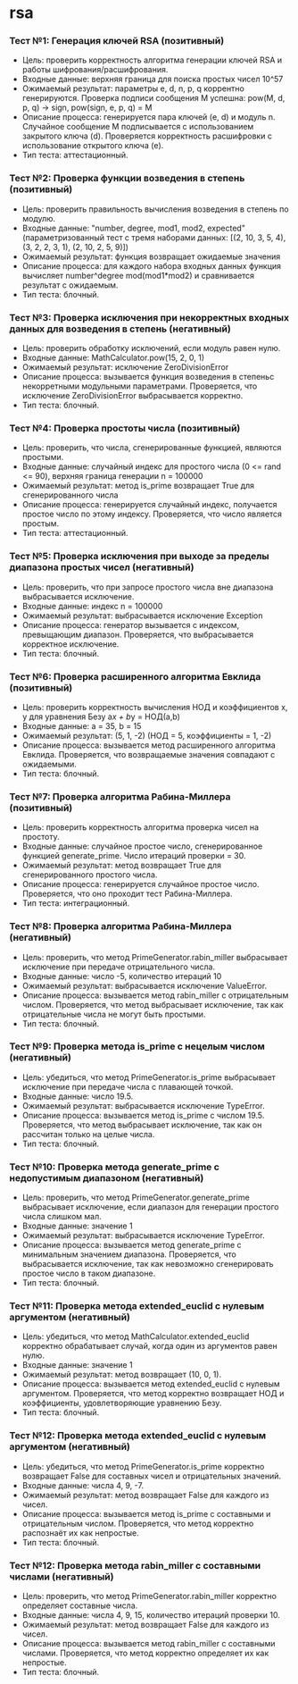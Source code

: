 # rsa

### Тест №1: Генерация ключей RSA (позитивный)
- Цель: проверить корректность алгоритма генерации ключей RSA и работы шифрования/расшифрования.
- Входные данные: верхняя граница для поиска простых чисел 10^57
- Ожимаемый результат: параметры e, d, n, p, q коррентно генерируются. Проверка подписи сообщения М успешна: pow(M, d, p, q) -> sign, pow(sign, e, p, q) = M
- Описание процесса: генерируется пара ключей (e, d) и модуль n. Случайное сообщение М подписывается с использованием закрытого ключа (d). Проверяется корректность расшифровки с использование открытого ключа (e).
- Тип теста: аттестационный.

### Тест №2: Проверка функции возведения в степень (позитивный)
- Цель: проверить правильность вычисления возведения в степень по модулю.
- Входные данные: "number, degree, mod1, mod2, expected" (параметризованный тест с тремя наборами данных: [(2, 10, 3, 5, 4), (3, 2, 2, 3, 1), (2, 10, 2, 5, 9)])
- Ожимаемый результат: функция возвращает ожидаемые значения
- Описание процесса: для каждого набора входных данных функция вычисляет number^degree mod(mod1*mod2) и сравнивается результат с ожидаемым.
- Тип теста: блочный.

### Тест №3: Проверка исключения при некорректных входных данных для возведения в степень (негативный)
- Цель: проверить обработку исключений, если модуль равен нулю.
- Входные данные: MathCalculator.pow(15, 2, 0, 1)
- Ожимаемый результат: исключение ZeroDivisionError
- Описание процесса: вызывается функция возведения в степеньс некорретными модульными параметрами. Проверяется, что исключение ZeroDivisionError выбрасывается корректно.
- Тип теста: блочный.

### Тест №4: Проверка простоты числа (позитивный)
- Цель: проверить, что числа, сгенерированные функцией, являются простыми.
- Входные данные: случайный индекс для простого числа (0 <= rand <= 90), верхняя граница генерации n = 100000
- Ожимаемый результат: метод is_prime возвращает True для сгенерированного числа
- Описание процесса: генерируется случайный индекс, получается простое число по этому индексу. Проверяется, что число является простым.
- Тип теста: аттестационный.

### Тест №5: Проверка исключения при выходе за пределы диапазона простых чисел (негативный)
- Цель: проверить, что при запросе простого числа вне диапазона выбрасывается исключение.
- Входные данные: индекс n = 100000
- Ожимаемый результат: выбрасывается исключение Exception
- Описание процесса: генератор вызывается с индексом, превыщающим диапазон. Проверяется, что выбрасывается корректное исключение.
- Тип теста: блочный.

### Тест №6: Проверка расширенного алгоритма Евклида (позитивный)
- Цель: проверить корректность вычисления НОД и коэффициентов x, y для уравнения Безу a*x + b*y = НОД(a,b)
- Входные данные: a = 35, b = 15
- Ожимаемый результат: (5, 1, -2) (НОД = 5, коэффициенты = 1, -2)
- Описание процесса: вызывается метод расширенного алгоритма Евклида. Проверяется, что возвращаемые значения совпадают с ожидаемыми.
- Тип теста: блочный.

### Тест №7: Проверка алгоритма Рабина-Миллера (позитивный)
- Цель: проверить корректность алгоритма проверка чисел на простоту.
- Входные данные: случайное простое число, сгенерированное функцией generate_prime. Число итераций проверки = 30.
- Ожимаемый результат: метод возвращает True для сгенерированного простого числа.
- Описание процесса: генерируется случайное простое число. Проверяется, что оно проходит тест Рабина-Миллера.
- Тип теста: интеграционный.

### Тест №8: Проверка алгоритма Рабина-Миллера (негативный)
- Цель: проверить, что метод PrimeGenerator.rabin_miller выбрасывает исключение при передаче отрицательного числа.
- Входные данные: число -5, количество итераций 10
- Ожимаемый результат: выбрасывается исключение ValueError.
- Описание процесса: вызывается метод rabin_miller с отрицательным числом. Проверяется, что метод выбрасывает исключение, так как отрицательные числа не могут быть простыми.
- Тип теста: блочный.

### Тест №9: Проверка метода is_prime с нецелым числом (негативный)
- Цель: убедиться, что метод PrimeGenerator.is_prime выбрасывает исключение при передаче числа с плавающей точкой.
- Входные данные: число 19.5.
- Ожимаемый результат: выбрасывается исключение TypeError.
- Описание процесса: вызывается метод is_prime с числом 19.5. Проверяется, что метод выбрасывает исключение, так как он рассчитан только на целые числа.
- Тип теста: блочный.

### Тест №10: Проверка метода generate_prime с недопустимым диапазоном (негативный)
- Цель: проверить, что метод PrimeGenerator.generate_prime выбрасывает исключение, если диапазон для генерации простого числа слишком мал.
- Входные данные:  значение 1
- Ожимаемый результат: выбрасывается исключение TypeError.
- Описание процесса: вызывается метод generate_prime с минимальным значением диапазона. Проверяется, что выбрасывается исключение, так как невозможно сгенерировать простое число в таком диапазоне.
- Тип теста: блочный.

### Тест №11: Проверка метода extended_euclid с нулевым аргументом (негативный)
- Цель:  убедиться, что метод MathCalculator.extended_euclid корректно обрабатывает случай, когда один из аргументов равен нулю.
- Входные данные:  значение 1
- Ожимаемый результат: метод возвращает (10, 0, 1).
- Описание процесса: вызывается метод extended_euclid с нулевым аргументом. Проверяется, что метод корректно возвращает НОД и коэффициенты, удовлетворяющие уравнению Безу.
- Тип теста: блочный.

### Тест №12: Проверка метода extended_euclid с нулевым аргументом (негативный)
- Цель: убедиться, что метод PrimeGenerator.is_prime корректно возвращает False для составных чисел и отрицательных значений.
- Входные данные:  числа 4, 9, -7.
- Ожимаемый результат: метод возвращает False для каждого из чисел.
- Описание процесса: вызывается метод is_prime с составными и отрицательным числом. Проверяется, что метод корректно распознаёт их как непростые.
- Тип теста: блочный.

### Тест №12: Проверка метода rabin_miller с составными числами (негативный)
- Цель: проверить, что метод PrimeGenerator.rabin_miller корректно определяет составные числа.
- Входные данные: числа 4, 9, 15, количество итераций проверки 10.
- Ожимаемый результат: метод возвращает False для каждого из чисел.
- Описание процесса:  вызывается метод rabin_miller с составными числами. Проверяется, что метод корректно определяет их как непростые.
- Тип теста: блочный.  
